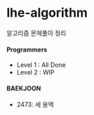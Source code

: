 # lhe-algorithm
알고리즘 문제풀이 정리

#### Programmers
- Level 1 : All Done
- Level 2 : WIP

#### BAEKJOON

- 2473: 세 용액
